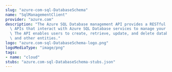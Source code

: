 ```yaml
---
slug: "azure-com-sql-DatabaseSchema"
name: "SqlManagementClient"
provider: "azure.com"
description: "The Azure SQL Database management API provides a RESTful set of web\
  \ APIs that interact with Azure SQL Database services to manage your databases.\
  \ The API enables users to create, retrieve, update, and delete databases, servers,\
  \ and other entities."
logo: "azure.com-sql-DatabaseSchema-logo.png"
logoMediaType: "image/png"
tags:
- name: "cloud"
stubs: "azure.com-sql-DatabaseSchema-stubs.json"
---
```

